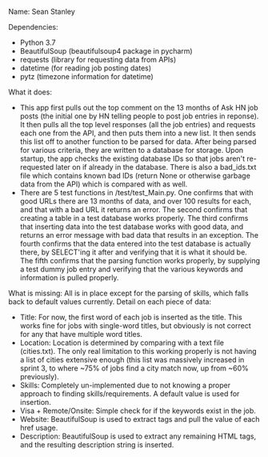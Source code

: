 Name: Sean Stanley

Dependencies:
- Python 3.7
- BeautifulSoup (beautifulsoup4 package in pycharm)
- requests (library for requesting data from APIs)
- datetime (for reading job posting dates)
- pytz (timezone information for datetime)

What it does:
- This app first pulls out the top comment on the 13 months of Ask HN job posts (the initial one by HN telling people to post job entries in reponse). It then pulls all the top level responses (all the job entries) and requests each one from the API, and then puts them into a new list. It then sends this list off to another function to be parsed for data. After being parsed for various criteria, they are written to a database for storage. Upon startup, the app checks the existing database IDs so that jobs aren't re-requested later on if already in the database. There is also a bad_ids.txt file which contains known bad IDs (return None or otherwise garbage data from the API) which is compared with as well.
- There are 5 test functions in /test/test_Main.py. One confirms that with good URLs there are 13 months of data, and over 100 results for each, and that with a bad URL it returns an error. The second confirms that creating a table in a test database works properly. The third confirms that inserting data into the test database works with good data, and returns an error message with bad data that results in an exception. The fourth confirms that the data entered into the test database is actually there, by SELECT'ing it after and verifying that it is what it should be. The fifth confirms that the parsing function works properly, by supplying a test dummy job entry and verifying that the various keywords and information is pulled properly.

What is missing:
All is in place except for the parsing of skills, which falls back to default values currently. Detail on each piece of data:
- Title: For now, the first word of each job is inserted as the title. This works fine for jobs with single-word titles, but obviously is not correct for any that have multiple word titles.
- Location: Location is determined by comparing with a text file (cities.txt). The only real limitation to this working properly is not having a list of cities extensive enough (this list was massively increased in sprint 3, to where ~75% of jobs find a city match now, up from ~60% previously).
- Skills: Completely un-implemented due to not knowing a proper approach to finding skills/requirements. A default value is used for insertion.
- Visa + Remote/Onsite: Simple check for if the keywords exist in the job.
- Website: BeautifulSoup is used to extract <a> tags and pull the value of each href usage.
- Description: BeautifulSoup is used to extract any remaining HTML tags, and the resulting description string is inserted.
